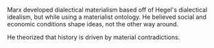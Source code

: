 Marx developed dialectical materialism based off of Hegel's dialectical idealism, but while using a materialist ontology. He believed social and economic conditions shape ideas, not the other way around.

He theorized that history is driven by material contradictions.